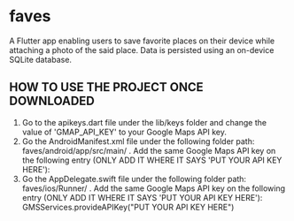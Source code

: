 # faves

A Flutter app enabling users to save favorite places on their device while attaching a photo of the said place. Data is persisted using an on-device SQLite database.

## HOW TO USE THE PROJECT ONCE DOWNLOADED
1. Go to the apikeys.dart file under the lib/keys folder and change the value of 'GMAP_API_KEY' to your Google Maps API key.
2. Go the AndroidManifest.xml file under the following folder path: faves/android/app/src/main/ . Add the same Google Maps API key on the following entry (ONLY ADD IT WHERE IT SAYS 'PUT YOUR API KEY HERE'): 
<meta-data android:name="com.google.android.geo.API_KEY"
                android:value="PUT YOUR API KEY HERE"/>
3. Go the AppDelegate.swift file under the following folder path: faves/ios/Runner/ . Add the same Google Maps API key on the following entry (ONLY ADD IT WHERE IT SAYS 'PUT YOUR API KEY HERE'): 
    GMSServices.provideAPIKey("PUT YOUR API KEY HERE")


